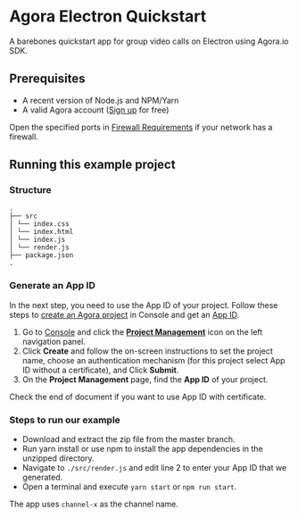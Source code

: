 # Agora Electron Quickstart
A barebones quickstart app for group video calls on Electron using Agora.io SDK.

## Prerequisites
* A recent version of Node.js and NPM/Yarn
* A valid Agora account ([Sign up](https://dashboard.agora.io/) for free)

<div class="alert note">Open the specified ports in <a href="https://docs.agora.io/cn/Agora%20Platform/firewall?platform=All%20Platforms">Firewall Requirements</a> if your network has a firewall.</div>

## Running this example project

### Structure

```
.
├── src
│ └── index.css
│ └── index.html
│ └── index.js
│ └── render.js
├── package.json
.
```

### Generate an App ID

In the next step, you need to use the App ID of your project. Follow these steps to [create an Agora project](https://docs.agora.io/en/Agora%20Platform/manage_projects?platform=All%20Platforms) in Console and get an [App ID](https://docs.agora.io/en/Agora%20Platform/terms?platform=All%20Platforms#a-nameappidaapp-id ).

1. Go to [Console](https://dashboard.agora.io/) and click the **[Project Management](https://dashboard.agora.io/projects)** icon on the left navigation panel. 
2. Click **Create** and follow the on-screen instructions to set the project name, choose an authentication mechanism (for this project select App ID without a certificate), and Click **Submit**. 
3. On the **Project Management** page, find the **App ID** of your project. 

Check the end of document if you want to use App ID with certificate.

### Steps to run our example

* Download and extract the zip file from the master branch.
* Run yarn install or use npm to install the app dependencies in the unzipped directory.
* Navigate to `./src/render.js` and edit line 2 to enter your App ID that we generated.
* Open a terminal and execute `yarn start` or `npm run start`.

The app uses `channel-x` as the channel name.

